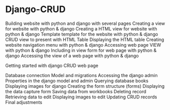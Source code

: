 # Django-CRUD
Building website with python and django with several pages
Creating a view for website with python & django
Creating a HTML view for website with python & django
Template template for the website with python & django
CRUD view to present with HTML Table
Displaying the HTML table 
Creating website navigation menu with python & django
Accessing web page VIEW with python & django
Including in view form for web page with python & django
Accessing the view of a web page with python & django

Getting started with django CRUD web page

Database connection 
Model and migrations
Accessing the django admin 
Properties in the django model and admin 
Querying database books 
Displaying images for django 
Creating the form structure (forms)
Displaying the data capture form 
Saving data from workbooks 
Deleting record 
Retrieving data to edit
Displaying images to edit 
Updating CRUD records
Final adjustments
